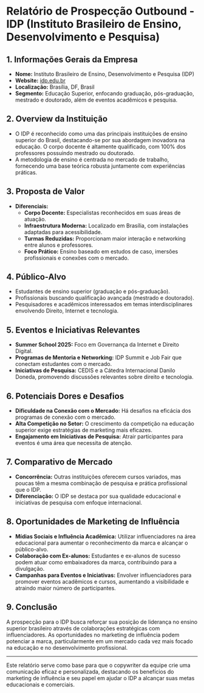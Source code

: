 # Relatório de Prospecção Outbound - IDP (Instituto Brasileiro de Ensino, Desenvolvimento e Pesquisa)

## 1. Informações Gerais da Empresa
- **Nome:** Instituto Brasileiro de Ensino, Desenvolvimento e Pesquisa (IDP)
- **Website:** [idp.edu.br](https://www.idp.edu.br)
- **Localização:** Brasília, DF, Brasil
- **Segmento:** Educação Superior, enfocando graduação, pós-graduação, mestrado e doutorado, além de eventos acadêmicos e pesquisa.

## 2. Overview da Instituição
- O IDP é reconhecido como uma das principais instituições de ensino superior do Brasil, destacando-se por sua abordagem inovadora na educação. O corpo docente é altamente qualificado, com 100% dos professores possuindo mestrado ou doutorado.
- A metodologia de ensino é centrada no mercado de trabalho, fornecendo uma base teórica robusta juntamente com experiências práticas.

## 3. Proposta de Valor
- **Diferenciais:**
  - **Corpo Docente:** Especialistas reconhecidos em suas áreas de atuação.
  - **Infraestrutura Moderna:** Localizado em Brasília, com instalações adaptadas para acessibilidade.
  - **Turmas Reduzidas:** Proporcionam maior interação e networking entre alunos e professores.
  - **Foco Prático:** Ensino baseado em estudos de caso, imersões profissionais e conexões com o mercado.

## 4. Público-Alvo
- Estudantes de ensino superior (graduação e pós-graduação).
- Profissionais buscando qualificação avançada (mestrado e doutorado).
- Pesquisadores e acadêmicos interessados em temas interdisciplinares envolvendo Direito, Internet e tecnologia.

## 5. Eventos e Iniciativas Relevantes
- **Summer School 2025:** Foco em Governança da Internet e Direito Digital.
- **Programas de Mentoria e Networking:** IDP Summit e Job Fair que conectam estudantes com o mercado.
- **Iniciativas de Pesquisa:** CEDIS e a Cátedra Internacional Danilo Doneda, promovendo discussões relevantes sobre direito e tecnologia.

## 6. Potenciais Dores e Desafios
- **Dificuldade na Conexão com o Mercado:** Há desafios na eficácia dos programas de conexão com o mercado.
- **Alta Competição no Setor:** O crescimento da competição na educação superior exige estratégias de marketing mais eficazes.
- **Engajamento em Iniciativas de Pesquisa:** Atrair participantes para eventos é uma área que necessita de atenção.

## 7. Comparativo de Mercado
- **Concorrência:** Outras instituições oferecem cursos variados, mas poucas têm a mesma combinação de pesquisa e prática profissional que o IDP.
- **Diferenciação:** O IDP se destaca por sua qualidade educacional e iniciativas de pesquisa com enfoque internacional.

## 8. Oportunidades de Marketing de Influência
- **Mídias Sociais e Influência Acadêmica:** Utilizar influenciadores na área educacional para aumentar o reconhecimento da marca e alcançar o público-alvo.
- **Colaboração com Ex-alunos:** Estudantes e ex-alunos de sucesso podem atuar como embaixadores da marca, contribuindo para a divulgação.
- **Campanhas para Eventos e Iniciativas:** Envolver influenciadores para promover eventos acadêmicos e cursos, aumentando a visibilidade e atraindo maior número de participantes.

## 9. Conclusão
A prospecção para o IDP busca reforçar sua posição de liderança no ensino superior brasileiro através de colaborações estratégicas com influenciadores. As oportunidades no marketing de influência podem potenciar a marca, particularmente em um mercado cada vez mais focado na educação e no desenvolvimento profissional.

---

Este relatório serve como base para que o copywriter da equipe crie uma comunicação eficaz e personalizada, destacando os benefícios do marketing de influência e seu papel em ajudar o IDP a alcançar suas metas educacionais e comerciais.
